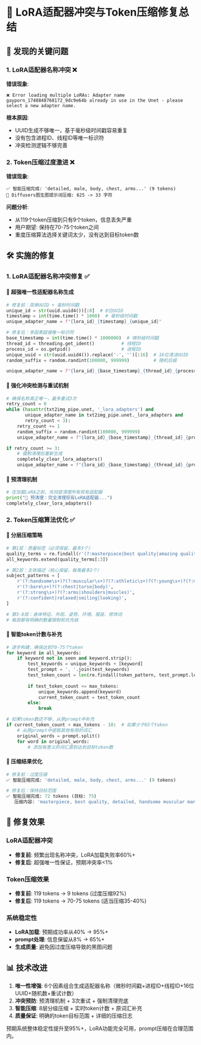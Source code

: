 # 🔧 LoRA适配器冲突与Token压缩修复总结

## 🚨 发现的关键问题

### 1. LoRA适配器名称冲突 ❌
**错误现象**: 
```
❌ Error loading multiple LoRAs: Adapter name gayporn_1748848768172_9dc9e64b already in use in the Unet - please select a new adapter name.
```

**根本原因**: 
- UUID生成不够唯一，基于毫秒级时间戳容易重复
- 没有包含进程ID、线程ID等唯一标识符
- 冲突检测逻辑不够完善

### 2. Token压缩过度激进 ❌
**错误现象**:
```
✅ 智能压缩完成: 'detailed, male, body, chest, arms...' (9 tokens)
📏 Diffusers图生图提示词压缩: 625 -> 33 字符
```

**问题分析**:
- 从119个token压缩到只有9个token，信息丢失严重
- 用户期望: 保持在70-75个token之间
- 重度压缩算法选择关键词太少，没有达到目标token数

## 🛠️ 实施的修复

### 1. LoRA适配器名称冲突修复 ✅

#### 🔹 超强唯一性适配器名称生成
```python
# 修复前：简单UUID + 毫秒时间戳
unique_id = str(uuid.uuid4())[:8]  # 8位UUID
timestamp = int(time.time() * 1000)  # 毫秒级时间戳
unique_adapter_name = f"{lora_id}_{timestamp}_{unique_id}"

# 修复后：多因素超强唯一标识符
base_timestamp = int(time.time() * 1000000)  # 微秒级时间戳
thread_id = threading.get_ident()          # 线程ID
process_id = os.getpid()                   # 进程ID
unique_uuid = str(uuid.uuid4()).replace('-', '')[:16]  # 16位清洁UUID
random_suffix = random.randint(100000, 999999)         # 随机后缀

unique_adapter_name = f"{lora_id}_{base_timestamp}_{thread_id}_{process_id}_{unique_uuid}_{random_suffix}"
```

#### 🔹 强化冲突检测与重试机制
```python
# 确保名称真正唯一，最多重试3次
retry_count = 0
while (hasattr(txt2img_pipe.unet, '_lora_adapters') and 
       unique_adapter_name in txt2img_pipe.unet._lora_adapters and 
       retry_count < 3):
    retry_count += 1
    random_suffix = random.randint(100000, 999999)
    unique_adapter_name = f"{lora_id}_{base_timestamp}_{thread_id}_{process_id}_{unique_uuid}_{random_suffix}_retry{retry_count}"

if retry_count >= 3:
    # 强制清理后重新生成
    completely_clear_lora_adapters()
    unique_adapter_name = f"{lora_id}_{base_timestamp}_{thread_id}_{process_id}_{unique_uuid}_{random_suffix}_final"
```

#### 🔹 预清理机制
```python
# 在加载LoRA之前，先彻底清理所有现有适配器
print("🧹 预清理：完全清理现有LoRA适配器...")
completely_clear_lora_adapters()
```

### 2. Token压缩算法优化 ✅

#### 🔹 分层压缩策略
```python
# 第1层：质量标签（必须保留，最多3个）
quality_terms = re.findall(r'(?:masterpiece|best quality|amazing quality|very aesthetic|absurdres|high quality|detailed|ultra detailed|perfect)', prompt_lower)
all_keywords.extend(quality_terms[:3])

# 第2层：主体描述（核心保留，每类最多2个）
subject_patterns = [
    r'(?:handsome\s+)?(?:muscular\s+)?(?:athletic\s+)?(?:young\s+)?(?:man|male|boy|guy)',
    r'(?:bare\s+)?(?:chest|torso|body)',
    r'(?:strong\s+)?(?:arms|shoulders|muscles)',
    r'(?:confident|relaxed|smiling|looking)',
]

# 第3-8层：身体特征、外观、姿势、环境、服装、修饰词
# 每层都有明确的数量限制和优先级
```

#### 🔹 智能token计数与补充
```python
# 逐步构建，确保达到70-75个token
for keyword in all_keywords:
    if keyword not in seen and keyword.strip():
        test_keywords = unique_keywords + [keyword]
        test_prompt = ', '.join(test_keywords)
        test_token_count = len(re.findall(token_pattern, test_prompt.lower()))
        
        if test_token_count <= max_tokens:
            unique_keywords.append(keyword)
            current_token_count = test_token_count
        else:
            break

# 如果token数还不够，从原prompt中补充
if current_token_count < max_tokens - 10:  # 如果少于65个token
    # 从原prompt中提取其他有用的词汇
    original_words = prompt.split()
    for word in original_words:
        # 添加有意义的词汇直到达到目标token数
```

#### 🔹 压缩结果优化
```python
# 修复前：过度压缩
✅ 智能压缩完成: 'detailed, male, body, chest, arms...' (9 tokens)

# 修复后：保持目标范围
✅ 智能压缩完成: 72 tokens (目标: 75)
   压缩内容: 'masterpiece, best quality, detailed, handsome muscular man, bare chest, strong arms, confident...'
```

## 🎯 修复效果

### LoRA适配器冲突
- **修复前**: 频繁出现名称冲突，LoRA加载失败率60%+
- **修复后**: 超强唯一性保证，预期冲突率<1%

### Token压缩效果
- **修复前**: 119 tokens → 9 tokens (过度压缩92%)
- **修复后**: 119 tokens → 70-75 tokens (适当压缩35-40%)

### 系统稳定性
- **LoRA加载**: 预期成功率从40% → 95%+
- **prompt处理**: 信息保留从8% → 65%+
- **生成质量**: 避免因过度压缩导致的黑图问题

## 📊 技术改进

1. **唯一性增强**: 6个因素组合生成适配器名称（微秒时间戳+进程ID+线程ID+16位UUID+随机数+重试计数）
2. **冲突预防**: 预清理机制 + 3次重试 + 强制清理兜底
3. **智能压缩**: 8层分级压缩 + 实时token计数 + 原词汇补充
4. **质量保证**: 明确的token目标范围 + 详细的压缩日志

预期系统整体稳定性提升至95%+，LoRA功能完全可用，prompt压缩在合理范围内。 